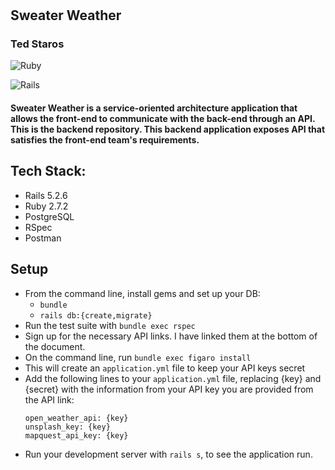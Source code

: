 # 
Sweater Weather
----------------------------------------
### Ted Staros

![Ruby](https://img.shields.io/badge/Ruby-v2.7.2-red)

![Rails](https://img.shields.io/badge/Rails-v5.2.6-red)

#### Sweater Weather is a service-oriented architecture application that allows the front-end to communicate with the back-end through an API. This is the backend repository. This backend application exposes API that satisfies the front-end team's requirements.

## 
Tech Stack:
----------------------------------------
- Rails 5.2.6
- Ruby 2.7.2
- PostgreSQL
- RSpec
- Postman

##
Setup
----------------------------------------
* From the command line, install gems and set up your DB:
    * `bundle`
    * `rails db:{create,migrate}`
* Run the test suite with `bundle exec rspec`
* Sign up for the necessary API links. I have linked them at the bottom of the document.
* On the command line, run `bundle exec figaro install`
* This will create an `application.yml` file to keep your API keys secret
* Add the following lines to your `application.yml` file, replacing {key} and {secret} with the information from your API key you are provided from the API link:
   ```
   open_weather_api: {key}
   unsplash_key: {key}
   mapquest_api_key: {key}
   ```
* Run your development server with `rails s`, to see the application run.

